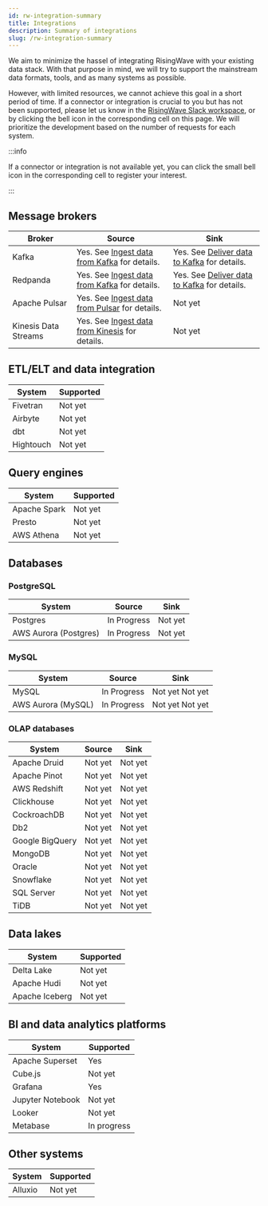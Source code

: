 ```yaml
---
id: rw-integration-summary
title: Integrations
description: Summary of integrations
slug: /rw-integration-summary
---
```


We aim to minimize the hassel of integrating RisingWave with your existing data stack. With that purpose in mind, we will try to support the mainstream data formats, tools, and as many systems as possible. 

However, with limited resources, we cannot achieve this goal in a short period of time. If a connector or integration is crucial to you but has not been supported, please let us know in the [RisingWave Slack workspace](https://join.slack.com/t/risingwave-community/shared_invite/zt-1aqqe7jj7-dCvl81cNgNOIq0hoRZbJkw), or by clicking the bell icon <notifyButton /> in the corresponding cell on this page. We will prioritize the development based on the number of requests for each system.

:::info

If a connector or integration is not available yet, you can click the small bell icon <notifyButton note="example" /> in the corresponding cell to register your interest.

:::

## Message brokers

|Broker | Source | Sink |
|---|---|---|
|Kafka | Yes. See [Ingest data from Kafka](../docs/sql/create-source/create-source-kafka-redpanda.md) for details. | Yes. See [Deliver data to Kafka](../docs/sql/commands/sql-create-sink.md) for details.| |
|Redpanda | Yes. See [Ingest data from Kafka](../docs/sql/create-source/create-source-kafka-redpanda.md) for details. |Yes. See [Deliver data to Kafka](../docs/sql/commands/sql-create-sink.md) for details.|
|Apache Pulsar|Yes. See [Ingest data from Pulsar](../docs/sql/create-source/create-source-pulsar.md) for details. | Not yet <notifyButton note="pulsar_sink" />|
|Kinesis Data Streams|Yes. See [Ingest data from Kinesis](../docs/sql/create-source/create-source-kinesis.md) for details.|Not yet <notifyButton note="kinesis_sink" />|

## ETL/ELT and data integration

|System | Supported |
|--|---|
|Fivetran| Not yet <notifyButton note="fivetran" /> |
|Airbyte | Not yet  <notifyButton note="airbyte" /> |
|dbt| Not yet <notifyButton note="dbt" />|
|Hightouch| Not yet <notifyButton note="hightouch" />|

## Query engines

|System | Supported |
|---|---|
|Apache Spark| Not yet <notifyButton note="spark" />|
|Presto|Not yet <notifyButton note="presto" />|
|AWS Athena| Not yet <notifyButton note="athena" />|

## Databases

### PostgreSQL

|System | Source | Sink |
|---|---|----|
|Postgres| In Progress | Not yet <notifyButton note="pg_sink" />|
|AWS Aurora (Postgres)| In Progress |Not yet <notifyButton note="aurora_sink" />|

### MySQL

|System | Source | Sink |
|---|---|----|
|MySQL | In Progress|Not yet Not yet <notifyButton note="mysql_sink" />|
|AWS Aurora (MySQL)|In Progress| Not yet Not yet <notifyButton note="mysql_sink" /> |

### OLAP databases

|System | Source| Sink |
|---|---|----|
|Apache Druid| Not yet <notifyButton note="druid_source" />|Not yet <notifyButton note="druid_sink" /> |
|Apache Pinot| Not yet <notifyButton note="pinot_source" />| Not yet <notifyButton note="pinot_sink" />|
|AWS Redshift| Not yet <notifyButton note="redshift_source" />|Not yet <notifyButton note="redshift_sink" />|
|Clickhouse|Not yet <notifyButton note="clickhouse_source" />| Not yet <notifyButton note="clickhouse_sink" />|
|CockroachDB| Not yet <notifyButton note="cockroachdb_source" />|Not yet <notifyButton note="cockroachdb_sink" /> |
|Db2| Not yet <notifyButton note="db2_source" />|Not yet <notifyButton note="db2_sink" /> |
|Google BigQuery| Not yet <notifyButton note="bigquery_source" />| Not yet <notifyButton note="bigquery_sink" />|
|MongoDB| Not yet <notifyButton note="mongodb_source" />|Not yet <notifyButton note="mongodb_sink" /> |
|Oracle| Not yet <notifyButton note="oracle_source" />|Not yet <notifyButton note="oracle_sink" /> |
|Snowflake| Not yet <notifyButton note="snowflake_source" />| Not yet <notifyButton note="snowflake_sink" />|
|SQL Server| Not yet <notifyButton note="sql_server_source" />|Not yet <notifyButton note="sql_server_sink" /> |
|TiDB| Not yet <notifyButton note="tidb_source" />|Not yet <notifyButton note="tidb_sink" /> |

## Data lakes

|System | Supported |
|---|---|
|Delta Lake| Not yet <notifyButton note="deltalake" />|
|Apache Hudi| Not yet <notifyButton note="hudi" />|
|Apache Iceberg| Not yet <notifyButton note="iceberg" />|

## BI and data analytics platforms

|System | Supported |
|---|---|
|Apache Superset| Yes |
|Cube.js|Not yet <notifyButton note="cubejs" />|
|Grafana| Yes|
|Jupyter Notebook| Not yet <notifyButton note="jupyter" />|
|Looker| Not yet <notifyButton note="looker" /> |
|Metabase | In progress|


## Other systems

|System | Supported |
|---|---|
|Alluxio|Not yet <notifyButton note="alluxio" />|
